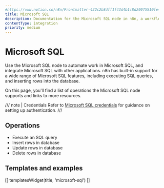 ```yaml
---
#https://www.notion.so/n8n/Frontmatter-432c2b8dff1f43d4b1c8d20075510fe4
title: Microsoft SQL
description: Documentation for the Microsoft SQL node in n8n, a workflow automation platform. Includes details of operations and configuration, and links to examples and credentials information.
contentType: integration
priority: medium
---
```


# Microsoft SQL

Use the Microsoft SQL node to automate work in Microsoft SQL, and integrate Microsoft SQL with other applications. n8n has built-in support for a wide range of Microsoft SQL features, including executing SQL queries, and inserting rows into the database. 

On this page, you'll find a list of operations the Microsoft SQL node supports and links to more resources.

/// note | Credentials
Refer to [Microsoft SQL credentials](/integrations/builtin/credentials/microsoftsql/) for guidance on setting up authentication. 
///

## Operations

* Execute an SQL query
* Insert rows in database
* Update rows in database
* Delete rows in database

## Templates and examples

<!-- see https://www.notion.so/n8n/Pull-in-templates-for-the-integrations-pages-37c716837b804d30a33b47475f6e3780 -->
[[ templatesWidget(title, 'microsoft-sql') ]]
